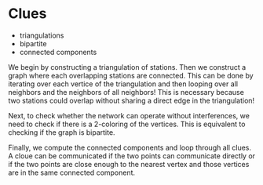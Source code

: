 # Clues

* triangulations
* bipartite
* connected components

We begin by constructing a triangulation of stations. Then we construct a graph where each overlapping stations are connected. This can be done by iterating over each vertice of the triangulation and then looping over all neighbors and the neighbors of all neighbors! This is necessary because two stations could overlap without sharing a direct edge in the triangulation!

Next, to check whether the network can operate without interferences, we need to check if there is a 2-coloring of the vertices. This is equivalent to checking if the graph is bipartite.

Finally, we compute the connected components and loop through all clues. A cloue can be communicated if the two points can communicate directly or if the two points are close enough to the nearest vertex and those vertices are in the same connected component.
